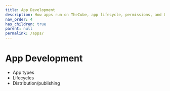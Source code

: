 ```yaml
---
title: App Development
description: How apps run on TheCube, app lifecycle, permissions, and UX.
nav_order: 4
has_children: true
parent: null
permalink: /apps/
---
```


# App Development

-   App types
-   Lifecycles
-   Distribution/publishing

